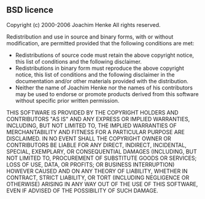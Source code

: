 ## BSD licence

Copyright (c) 2000-2006 Joachim Henke
All rights reserved.

Redistribution and use in source and binary forms, with or without modification, are permitted provided that the following conditions are met:

  - Redistributions of source code must retain the above copyright notice, this list of conditions and the following disclaimer.
  - Redistributions in binary form must reproduce the above copyright notice, this list of conditions and the following disclaimer in the documentation and/or other materials provided with the distribution.
  - Neither the name of Joachim Henke nor the names of his contributors may be used to endorse or promote products derived from this software without specific prior written permission.

THIS SOFTWARE IS PROVIDED BY THE COPYRIGHT HOLDERS AND CONTRIBUTORS "AS IS" AND ANY EXPRESS OR IMPLIED WARRANTIES, INCLUDING, BUT NOT LIMITED TO, THE IMPLIED WARRANTIES OF MERCHANTABILITY AND FITNESS FOR A PARTICULAR PURPOSE ARE DISCLAIMED. IN NO EVENT SHALL THE COPYRIGHT OWNER OR CONTRIBUTORS BE LIABLE FOR ANY DIRECT, INDIRECT, INCIDENTAL, SPECIAL, EXEMPLARY, OR CONSEQUENTIAL DAMAGES (INCLUDING, BUT NOT LIMITED TO, PROCUREMENT OF SUBSTITUTE GOODS OR SERVICES; LOSS OF USE, DATA, OR PROFITS; OR BUSINESS INTERRUPTION) HOWEVER CAUSED AND ON ANY THEORY OF LIABILITY, WHETHER IN CONTRACT, STRICT LIABILITY, OR TORT (INCLUDING NEGLIGENCE OR OTHERWISE) ARISING IN ANY WAY OUT OF THE USE OF THIS SOFTWARE, EVEN IF ADVISED OF THE POSSIBILITY OF SUCH DAMAGE.
